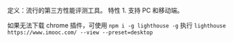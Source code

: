 定义：流行的第三方性能评测工具。
特性
	1. 支持 PC 和移动端。

如果无法下载 chrome 插件，可使用 `npm i -g lighthouse -g`
执行 `lighthouse https://www.imooc.com/ --view --preset=desktop` 